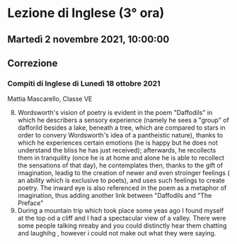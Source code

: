 #  Lezione di Inglese (3° ora)
## Martedì 2 novembre 2021, 10:00:00
## Correzione

### Compiti di Inglese di Lunedì 18 ottobre 2021
Mattia Mascarello, Classe VE

8. Wordsworth's vision of poetry is evident in the poem "Daffodils" in which he describers a sensory experience (namely he sees a "group" of dafforild besides a lake, beneath a tree, which are compared to stars in order to convery Wordsworth's idea of a pantheistic nature), thanks to which he experiences certain emotions (he is happy but he does not understand the bliss he has just received); afterwards, he recollects them in tranquility (once he is at home and alone he is able to recollect the sensations of that day), he contemplates then, thanks to the gift of imagination, leadig to the creation of newer and even stroinger feelings ( an ability which is exclusive to poets), and uses such feelings to create poetry. The inward eye is also referenced in the poem as a metaphor of imagination, thus adding another link between "Daffodils and "The Preface"
9. During a mountain trip which took place some yeas ago I found myself at the top od a cliff and I had a spectacular view of a valley. There were some people talking nreaby and you could distinctly hear them chatting and laughihg , however i could not make out what they were saying.

 
<!--stackedit_data:
eyJoaXN0b3J5IjpbMTY0NTg1MTYwMV19
-->